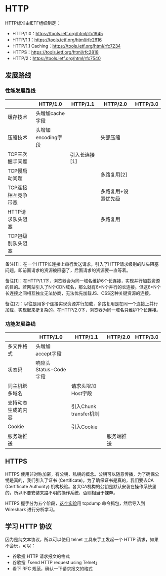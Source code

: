 # HTTP
HTTP标准由IETF组织制定：

- HTTP/1.0：https://tools.ietf.org/html/rfc1945
- HTTP/1.1：https://tools.ietf.org/html/rfc2616
- HTTP/1.1 Caching：https://tools.ietf.org/html/rfc7234
- HTTPS：https://tools.ietf.org/html/rfc2818
- HTTP/2：https://tools.ietf.org/html/rfc7540

## 发展路线
### 性能发展路线
|                     | HTTP/1.0           | HTTP/1.1      | HTTP/2.0                | HTTP/3.0 |
| ------------------- | ------------------ | ------------- | ----------------------- | -------- |
| 缓存技术            | 头增加cache字段    |               |                    |          |
| 压缩技术        | 头增加encoding字段 |               |        头部压缩         |          |
| TCP三次握手问题     |                    | 引入长连接[1] |                         |          |
| TCP慢启动问题       |                    |               | 多路复用[2]             |          |
| TCP连接相互竞争带宽 |                    |               | 多路复用+设置优先级 |          |
| HTTP请求队头阻塞    |                    |               | 多路复用                |          |
| TCP包级别队头阻塞   |                    |               |                         |          |

备注[1]：在一个HTTP长连接上串行发送请求，引入了HTTP请求级别的队头阻塞问题，即前面请求的资源被阻塞了，后面请求的资源要一直等着。

备注[1]：在HTTP/1.1下，浏览器会为同一域名维护6个长连接，实现并行加载资源的目的。若网站引入了N个CDN域名，那么就有6\*N个并行的长连接。但这6\*N个长连接之间相互独立无法协商，无法优先加载JS、CSS这种关键资源的连接。

备注[2]：以往是用多个连接实现资源并行加载，多路复用是在同一个连接上并行加载，实现起来挺复杂的。在HTTP/2.0下，浏览器为同一域名只维护1个长连接。

### 功能发展路线

|                    | HTTP/1.0              | HTTP/1.1               | HTTP/2.0   | HTTP/3.0 |
| ------------------ | --------------------- | ---------------------- | ---------- | -------- |
| 多文件格式         | 头增加accept字段      |                        |            |          |
| 状态码             | 响应头Status-Code字段 |                        |            |          |
| 同主机绑多域名     |                       | 请求头增加Host字段     |            |          |
| 支持动态生成的内容 |                       | 引入Chunk transfer机制 |            |          |
| Cookie             |                       | 引入Cookie             |            |          |
| 服务端推送         |                       |                        | 服务端推送 |          |

## HTTPS
HTTPS 使用非对称加密，有公钥、私钥的概念。公钥可以随意传播，为了确保公钥是真的，我们引入了证书 (Certificate)。为了确保证书是真的，我们要去CA (Certificate Authority) 机构校验。各大CA机构的公钥是默认安装在操作系统里的，所以不要安装来路不明的操作系统，否则相当于裸奔。

HTTPS 握手分为五个阶段，[这个实验](/pages/tcpdump-https/)用 tcpdump 命令抓包，然后导入到 Wireshark 进行分析学习。

## 学习 HTTP 协议
因为是纯文本协议，所以可以使用 telnet 工具来手工发起一个 HTTP 请求，如果不会玩，可以：
- 谷歌搜 HTTP 请求报文的格式
- 谷歌搜「send HTTP request using Telnet」
- 看下 RFC 规范，确认一下请求报文的格式
